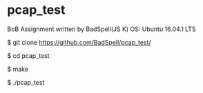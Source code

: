 # pcap_test
BoB Assignment written by BadSpell(JS K)
OS: Ubuntu 16.04.1 LTS

$ git clone https://github.com/BadSpell/pcap_test/

$ cd pcap_test

$ make

$ ./pcap_test
